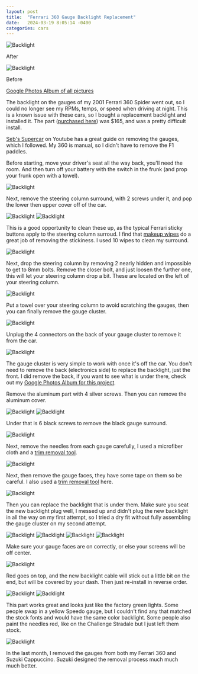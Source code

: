 ```yaml
---
layout: post
title:  "Ferrari 360 Gauge Backlight Replacement"
date:   2024-03-19 8:05:14 -0400
categories: cars
---
```


![Backlight](/images/backlight/21.jpg)

After 

![Backlight](/images/backlight/19.jpg)

Before

[Google Photos Album of all pictures](https://photos.app.goo.gl/DkCZ5kezxeinzoiS6)

The backlight on the gauges of my 2001 Ferrari 360 Spider went out, so I could no longer see my RPMs, temps, or speed when driving at night. This is a known issue with these cars, so I bought a replacement backlight and installed it. The part ([purchased here](https://amzn.to/3x8h9AI)) was $165, and was a pretty difficult install. 

[Seb's Supercar](https://www.youtube.com/watch?v=migjCi5j-4w) on Youtube has a great guide on removing the gauges, which I followed. My 360 is manual, so I didn't have to remove the F1 paddles. 

Before starting, move your driver's seat all the way back, you'll need the room. And then turn off your battery with the switch in the frunk (and prop your frunk open with a towel).

![Backlight](/images/backlight/1.jpg)

Next, remove the steering column surround, with 2 screws under it, and pop the lower then upper cover off of the car. 

![Backlight](/images/backlight/2.jpg)
![Backlight](/images/backlight/4.jpg)

This is a good opportunity to clean these up, as the typical Ferrari sticky buttons apply to the steering column surroud. I find that [makeup wipes](https://amzn.to/43qA7Pp) do a great job of removing the stickiness. I used 10 wipes to clean my surround. 

![Backlight](/images/backlight/3.jpg)

Next, drop the steering column by removing 2 nearly hidden and impossible to get to 8mm bolts. Remove the closer bolt, and just loosen the further one, this will let your steering column drop a bit. These are located on the left of your steering column. 

![Backlight](/images/backlight/6.jpg)

Put a towel over your steering column to avoid scratching the gauges, then you can finally remove the gauge cluster. 

![Backlight](/images/backlight/5.jpg)

Unplug the 4 connectors on the back of your gauge cluster to remove it from the car. 

![Backlight](/images/backlight/18.jpg)

The gauge cluster is very simple to work with once it's off the car. You don't need to remove the back (electronics side) to replace the backlight, just the front. I did remove the back, if you want to see what is under there, check out my [Google Photos Album for this project](https://photos.app.goo.gl/DkCZ5kezxeinzoiS6).

Remove the aluminum part with 4 silver screws. Then you can remove the aluminum cover. 

![Backlight](/images/backlight/7.jpg)
![Backlight](/images/backlight/8.jpg)

Under that is 6 black screws to remove the black gauge surround. 

![Backlight](/images/backlight/9.jpg)

Next, remove the needles from each gauge carefully, I used a microfiber cloth and a [trim removal tool](https://amzn.to/43qBttt). 

![Backlight](/images/backlight/10.jpg)

Next, then remove the gauge faces, they have some tape on them so be careful. I also used a [trim removal tool](https://amzn.to/43qBttt) here.  

![Backlight](/images/backlight/11.jpg)

Then you can replace the backlight that is under them. Make sure you seat the new backlight plug well, I messed up and didn't plug the new backlight in all the way on my first attempt, so I tried a dry fit without fully assembling the gauge cluster on my second attempt. 
 
![Backlight](/images/backlight/12.jpg)
![Backlight](/images/backlight/13.jpg)
![Backlight](/images/backlight/14.jpg)
![Backlight](/images/backlight/15.jpg)

Make sure your gauge faces are on correctly, or else your screens will be off center.

![Backlight](/images/backlight/16.jpg)

Red goes on top, and the new backlight cable will stick out a little bit on the end, but will be covered by your dash. Then just re-install in reverse order. 

![Backlight](/images/backlight/17.jpg)
![Backlight](/images/backlight/20.jpg)

This part works great and looks just like the factory green lights. Some people swap in a yellow Speedo gauge, but I couldn't find any that matched the stock fonts and would have the same color backlight. Some people also paint the needles red, like on the Challenge Stradale but I just left them stock.

![Backlight](/images/backlight/21.jpg)

In the last month, I removed the gauges from both my Ferrari 360 and Suzuki Cappuccino. Suzuki designed the removal process much much much better.